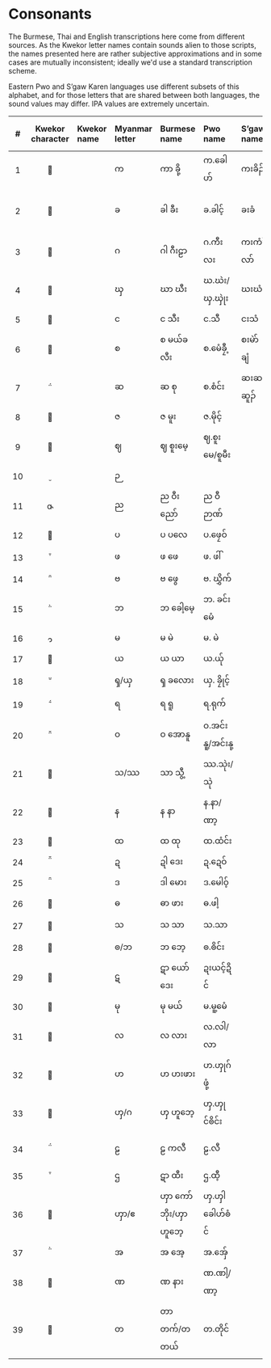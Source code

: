 # Consonants

The Burmese, Thai and English transcriptions here come from different sources. As the Kwekor letter names contain sounds alien to those scripts, the names presented here are rather subjective approximations and in some cases are mutually inconsistent; ideally we'd use a standard transcription scheme. 

Eastern Pwo and S’gaw Karen languages use different subsets of this alphabet, and for those letters that are shared between both languages, the sound values may differ. IPA values are extremely uncertain.

| # | Kwekor character | Kwekor name | Myanmar letter | Burmese name |  Pwo name  | S’gaw name | Thai letter | Thai name | IPA | English name | Tentative Unicode name |
|:-:|:----------------:|:------------|:---------------|:-------------|:-----------|:-----------|:------------|:----------|:----|:-------------|:-----------------------|
| 1 |                |             |      က        |     ကာ ခို့     |  က.ခေါဟ်   |    ကးခိၣ်    |      ก      |   กะ โค   | /k/ |    ka kho    |     KA                 |
| 2 |                |             |       ခ        |     ခါ ခီး     |    ခ.ခါင့်    |     ခးခံ    |      ข      |    คะ คี   | /kʰ/|   kha khaing / kha khi |   KHA        |
| 3 |                |             |       ဂ        |     ဂါ ဂီးဠာ    |   ဂ.ကီးလး  |  ကးကံၢ်လာ်  |ค|กะ กีลา|/g/|ga gilaa|GA|
| 4 |                |             |       ၰ       |     ဃာ ဃီး    | ဃ.ဃဲး/ၰ.ၰုဲး|  ဃးဃံ  |ฆ|ฆะ กระดูก|/x/|gha ghii|GHA|
| 5 |                |             |       င        |     င သီး     |   င.သီ      |  ငးသံ  |ง|งะ ซี|/ŋ/|nga thi|NGA|
| 6 |                |             |       စ        |     စ မယ်ခလီး |   စ.မေံခၠီ့    |  စးမဲာ်ချံ  |จ|ซะ แหม่คลี|/s/|sa mekhlii|CA|
| 7 |                |             |       ဆ       |     ဆ စု      |   စ.စံင်း    |  ဆးဆဆူၣ်  |ฉ|ซะ ซื่อ|/sʰ/|sa su|CHA|
| 8 |                |             |       ဇ        |     ဇ မူး      |    ဇ.မိုင့်    |      |ช|ชะ มือ|/s/|sa muu|JA|
| 9 |                |             |       ဈ        |     ဈ စူးမေ့   | ဈ.စူးမေ/စူမီး |      |ฌ|ซะ ซู|/s/|sa suumee|JHA|
|10 |                |             |       ဉ        |              |            |      | | |/ɲ/| |NYA|
|11 |                |             |       ည       |     ည ဝီးညော်   |   ည ဝီဉာဏ် ||ญ|ญะ วีญ่อ|/ɲ/|nya winyo|NNYA|
|12 |                |             |       ပ        |     ပ ပလေ    |   ပ.ဖၠေဝ်    |      |ป|ปะ ผลี|/p/|pa ple|PA|
|13 |                |             |       ဖ        |     ဖ ဖေ      |   ဖ. ဖါ်    |      |ผ|ผะ เผะ|/pʰ/|pha phe|PHA|
|14 |                |             |       ဗ        |     ဗ ဖွေ     |   ဗ. ဃွှိက်   |      |พ|ปะ ปุย|/b/|ba bwe|BA|
|15 |                |             |       ဘ       |     ဘ ခေါ့မေ့   |  ဘ. ခင်းမေံ  |      |ภ|ปะ คอเม|/b/|ba khome|BHA|
|16 |                |             |       မ        |     မ မဲ      |    မ. မဲ    |      |ม|มะ เม|/m/|ma me|MA|
|17 |                |             |       ယ       |     ယ ယာ    |    ယ.ယ်ု    |      |ย|ยะ ห͟ย่า|/j/|ya yaa|YA|
|18 |                |             |       ၡ/ယှ     |     ၡ ခလေား   |   ယှ. ခၠိုင့်   |      |ซ|ฆะ เคละ|/s-ʃ/|sha kloe|SHA|
|19 |                |             |       ရ        |     ရ ရူ      |   ရ.ရုက်     |      |ร|ระ เรอะ|/r/|ra ruu|RA|
|20 |                |             |       ဝ        |     ဝ အောနူ   | ဝ.အင်းနူ့/အင်းနု့ |      |ว|วะ ออนุ|/w/|wa onuu|WA|
|21 |                |             |       သ/ဿ    |     သာ သွီ့     |   ဿ.သုဲး/သုဲ    |      |ฌ/ฟ|ฟะ ชุย|/θ/|tha thwi|THHA|
|22 |                |             |       န        |     န နာ      |  န.နာ/ဏာ့     |      |น|นะ น่าเด|/n/|na naa|NA|
|23 |                |             |       ထ       |     ထ ထု      |   ထ.ထံင်း   |      |ถ|ทะ ทู|/tʰ/|tha thu|THA|
|24 |                |             |       ဍ        |     ဍါ ဒေး     |  ဍ.ဍေဝ်     ||ด|ดะ เด|/d/|da dee|DDA|
|25 |                |             |       ဒ        |     ဒါ မေား    |  ဒ.မေါဝ့်     ||ท|ทะ โม|/d/|da moo|DA|
|26 |                |             |       ဓ        |     ဓာ ဖား    |   ဓ.ဖါ့      ||ธ|ธะ พา|/d/|da pha|DHA|
|27 |                |             |       သ       |     သ သာ    |    သ.သာ    ||ส|ซะ สะ|/s-θ/|sa saa|SA|
|28 |                |             |       ၜ/ဘ     |     ဘ ဘေ့    |   ၜ.ၜိင်း     ||บ|พะ เพ|/ɓ/|ba be|BBA|
|29 |                |             |       ဋ        |     ဋာ ယော်ဒေး |   ဍးယင့်ဍိင်   ||ฑ|ดะ ยอเด|/ɗ/|da yodee|DDDA|
|30 |                |             |       မု        |     မု မယ်    |   မ.မူ့မေံ     ||ม|มะ มึเม|/m/|mu me|MU|
|31 |                |             |       လ        |     လ လား   |   လ.လါ/လာ ||ล|ละ ลา|/l/|la laa|LA|
|32 |                |             |       ဟ        |     ဟ ဟးဖား |  ဟ.ၯုဂ်ဖုံ့    ||ห|ห๊ะ โห่พอ|/h/|ha huphoe|HA|
|33 |                |             |       ၯ/ဂ     |     ၯ ဟူဘေ့  |  ၯ.ၯုင်ၜိင်း  ||ฮ͟ง|ฮะ งึเพ|/ɣ-ɰ/|xa xube|GXA|
|34 |                |             |       ဠ        |     ဠ ကလီ    |    ဠ.လီ    ||ฬ|ฬะ ฟะหลิ/ฬะ ลม|/l/|la galii/la lom|LLA|
|35 |                |             |       ဌ        |     ဋာ ထီး    |  ဌ.ထီ့       ||ฐ|ฐะ ที|/tʰ/|tha thii|TTHA|
|36 |                |             |       ၯာ/ဧ     | ၯာ ကော်ဘိုး/ၯာ ဟူဘေ့ | ၯ.ၯါခေါဟ်ၜံင် ||ห͟ง|หจ่า ดุบุ|/ɣ/|xa xoboo|KXA|
|37 |                |             |       အ       |     အ အေ့    |  အ.အှ်ေ     ||อ|อะ อี|/ʔ/|a e|A|
|38 |                |             |       ဏ       |     ဏ နား    | ဏ.ဏါ့/ဏာ့     ||ณ|นะ หน่า|/n/|na naa|NNA|
|39 |                |             |       တ       | တာ တက်/တ တယ်| တ.တိုင်      ||ต|ตะ เตอ|/t/|ta tuk|TTA|
